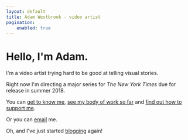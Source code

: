 ```yaml
---
layout: default
title: Adam Westbrook - video artist
pagination:
    enabled: true
---
```


# Hello, I'm Adam.

I'm a video artist trying hard to be good at telling visual stories.

Right now I'm directing a major series for *The New York Times* due for release in summer 2018.

You can [get to know me](/story), [see my body of work so far](/portfolio) and [find out how to support me](/support).

Or you can [email](mailto:adam@adamwestbrook.co.uk) me.

Oh, and I've just started [blogging](/blog) again!